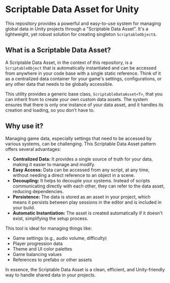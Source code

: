 # Scriptable Data Asset for Unity

This repository provides a powerful and easy-to-use system for managing global data in Unity projects through a "Scriptable Data Asset". It's a lightweight, yet robust solution for creating singleton `ScriptableObject`s.

## What is a Scriptable Data Asset?

A Scriptable Data Asset, in the context of this repository, is a `ScriptableObject` that is automatically instantiated and can be accessed from anywhere in your code base with a single static reference. Think of it as a centralized data container for your game's settings, configurations, or any other data that needs to be globally accessible.

This utility provides a generic base class, `ScriptableDataAsset<T>`, that you can inherit from to create your own custom data assets. The system ensures that there is only one instance of your data asset, and it handles its creation and loading, so you don't have to.

## Why use it?

Managing game data, especially settings that need to be accessed by various systems, can be challenging. This Scriptable Data Asset pattern offers several advantages:

*   **Centralized Data:** It provides a single source of truth for your data, making it easier to manage and modify.
*   **Easy Access:** Data can be accessed from any script, at any time, without needing a direct reference to an object in a scene.
*   **Decoupling:** It helps to decouple your systems. Instead of scripts communicating directly with each other, they can refer to the data asset, reducing dependencies.
*   **Persistence:** The data is stored as an asset in your project, which means it persists between play sessions in the editor and is included in your build.
*   **Automatic Instantiation:** The asset is created automatically if it doesn't exist, simplifying the setup process.

This tool is ideal for managing things like:
*   Game settings (e.g., audio volume, difficulty)
*   Player progression data
*   Theme and UI color palettes
*   Game balancing values
*   References to prefabs or other assets

In essence, the Scriptable Data Asset is a clean, efficient, and Unity-friendly way to handle shared data in your projects.
